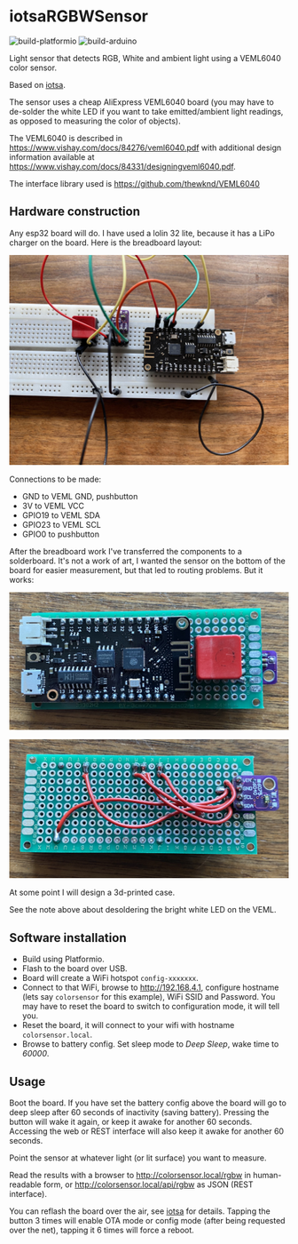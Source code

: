 # iotsaRGBWSensor

![build-platformio](https://github.com/cwi-dis/iotsaRGBWSensor/workflows/build-platformio/badge.svg)
![build-arduino](https://github.com/cwi-dis/iotsaRGBWSensor/workflows/build-arduino/badge.svg)

Light sensor that detects RGB, White and ambient light using a VEML6040 color sensor.

Based on [iotsa](https://github.com/cwi-dis/iotsa).

The sensor uses a cheap AliExpress VEML6040 board (you may have to de-solder the white LED if
you want to take emitted/ambient light readings, as opposed to measuring the color of objects).

The VEML6040 is described in <https://www.vishay.com/docs/84276/veml6040.pdf> with additional
design information available at <https://www.vishay.com/docs/84331/designingveml6040.pdf>.

The interface library used is <https://github.com/thewknd/VEML6040>

## Hardware construction

Any esp32 board will do. I have used a lolin 32 lite, because it has a LiPo charger on the board. Here is the breadboard layout:

![breadboard layout](extras/breadboard.jpg)

Connections to be made:

- GND to VEML GND, pushbutton
- 3V to VEML VCC
- GPIO19 to VEML SDA
- GPIO23 to VEML SCL
- GPIO0 to pushbutton

After the breadboard work I've transferred the components to a solderboard. It's not a work of art, I wanted the sensor on the bottom of the board for easier measurement, but that led to routing problems. But it works:

![solderboard top](extras/top.jpg)

![solderboard bottom](extras/bottom.jpg)

At some point I will design a 3d-printed case.

See the note above about desoldering the bright white LED on the VEML.

## Software installation

- Build using Platformio. 
- Flash to the board over USB.
- Board will create a WiFi hotspot `config-xxxxxxx`.
- Connect to that WiFi, browse to <http://192.168.4.1>, configure hostname (lets say `colorsensor` for this example), WiFi SSID and Password. You may have to reset the board to switch to configuration mode, it will tell you.
- Reset the board, it will connect to your wifi with hostname `colorsensor.local`.
- Browse to battery config. Set sleep mode to _Deep Sleep_, wake time to _60000_.

## Usage

Boot the board. If you have set the battery config above the board will go to deep sleep after 60 seconds of inactivity (saving battery). Pressing the button will wake it again, or keep it awake for another 60 seconds. Accessing the web or REST interface will also keep it awake for another 60 seconds.

Point the sensor at whatever light (or lit surface) you want to measure.

Read the results with a browser to <http://colorsensor.local/rgbw> in human-readable form, or <http://colorsensor.local/api/rgbw> as JSON (REST interface).

You can reflash the board over the air, see [iotsa](https://github.com/cwi-dis/iotsa) for details. Tapping the button 3 times will enable OTA mode or config mode (after being requested over the net), tapping it 6 times will force a reboot.